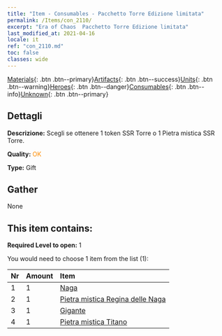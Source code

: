 ```yaml
---
title: "Item - Consumables - Pacchetto Torre Edizione limitata"
permalink: /Items/con_2110/
excerpt: "Era of Chaos  Pacchetto Torre Edizione limitata"
last_modified_at: 2021-04-16
locale: it
ref: "con_2110.md"
toc: false
classes: wide
---
```

 [Materials](/it/Items/){: .btn .btn--primary}[Artifacts](/it/Items/Artifacts/){: .btn .btn--success}[Units](/it/Items/Units/){: .btn .btn--warning}[Heroes](/it/Items/Heroes/){: .btn .btn--danger}[Consumables](/it/Items/Consumables/){: .btn .btn--info}[Unknown](/it/Items/Unknown/){: .btn .btn--primary}

## Dettagli
 **Descrizione:** Scegli se ottenere 1 token SSR Torre o 1 Pietra mistica SSR Torre.

 **Quality:** <span style="color: #FF8C00">OK</span>

 **Type:** Gift

## Gather

  None

## This item contains:

 **Required Level to open:** 1

 You would need to choose 1 item from the list (1):

  | Nr | Amount |     Item    |
  |:---|:-------|:------------|
  | 1 | 1 | [Naga](/it/Items/unt_240/) |  | 
  | 2 | 1 | [Pietra mistica Regina delle Naga](/it/Items/unt_325/) |  | 
  | 3 | 1 | [Gigante](/it/Items/unt_241/) |  | 
  | 4 | 1 | [Pietra mistica Titano](/it/Items/unt_326/) |  | 
